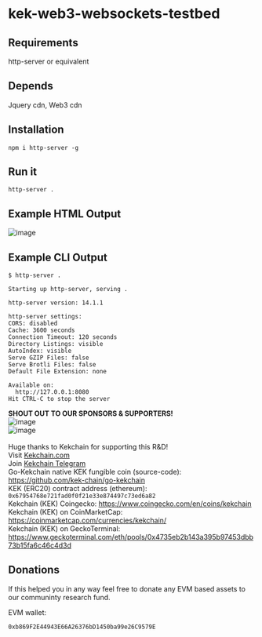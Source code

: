 # kek-web3-websockets-testbed

## Requirements
http-server or equivalent

## Depends
Jquery cdn, Web3 cdn

## Installation
```
npm i http-server -g
```

## Run it
```
http-server .
```
## Example HTML Output
![image](https://user-images.githubusercontent.com/12779751/196534113-c85b2183-255b-4719-87d5-77387c0a8d86.png)

## Example CLI Output
```
$ http-server .

Starting up http-server, serving .

http-server version: 14.1.1

http-server settings:
CORS: disabled
Cache: 3600 seconds
Connection Timeout: 120 seconds
Directory Listings: visible
AutoIndex: visible
Serve GZIP Files: false
Serve Brotli Files: false
Default File Extension: none

Available on:
  http://127.0.0.1:8080
Hit CTRL-C to stop the server
```
**SHOUT OUT TO OUR SPONSORS & SUPPORTERS!** <br />
![image](https://user-images.githubusercontent.com/38635290/191865582-703c0075-3c10-4378-8186-be808c332c69.png) <br />
![image](https://user-images.githubusercontent.com/38635290/191865565-258d22a4-a1e9-44e4-b32d-af1721facf0e.png) <br />
 <br />
Huge thanks to Kekchain for supporting this R&D! <br />
Visit [Kekchain.com](https://Kekchain.com) <br />
Join [Kekchain Telegram](https://t.me/Kekchain) <br />
Go-Kekchain native KEK fungible coin (source-code): https://github.com/kek-chain/go-kekchain <br />
KEK (ERC20) contract address (ethereum): ```0x67954768e721fad0f0f21e33e874497c73ed6a82``` <br />
Kekchain (KEK) Coingecko: https://www.coingecko.com/en/coins/kekchain <br />
Kekchain (KEK) on CoinMarketCap: https://coinmarketcap.com/currencies/kekchain/ <br />
Kekchain (KEK) on GeckoTerminal: https://www.geckoterminal.com/eth/pools/0x4735eb2b143a395b97453dbb73b15fa6c46c4d3d <br />


## Donations
If this helped you in any way feel free to donate any EVM based assets to our communinty research fund.

EVM wallet: 
```
0xb869F2E44943E66A26376bD1450ba99e26C9579E
```



